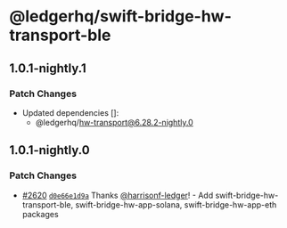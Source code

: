 # @ledgerhq/swift-bridge-hw-transport-ble

## 1.0.1-nightly.1

### Patch Changes

- Updated dependencies []:
  - @ledgerhq/hw-transport@6.28.2-nightly.0

## 1.0.1-nightly.0

### Patch Changes

- [#2620](https://github.com/LedgerHQ/ledger-live/pull/2620) [`d0e66e1d9a`](https://github.com/LedgerHQ/ledger-live/commit/d0e66e1d9a72bed65151f106bdfb2f1edd981265) Thanks [@harrisonf-ledger](https://github.com/harrisonf-ledger)! - Add swift-bridge-hw-transport-ble, swift-bridge-hw-app-solana, swift-bridge-hw-app-eth packages
